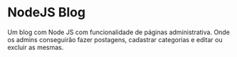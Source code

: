 # NodeJS Blog
Um blog com Node JS com funcionalidade de páginas administrativa. Onde os admins conseguirão fazer postagens, cadastrar categorias e editar ou excluir as mesmas.

